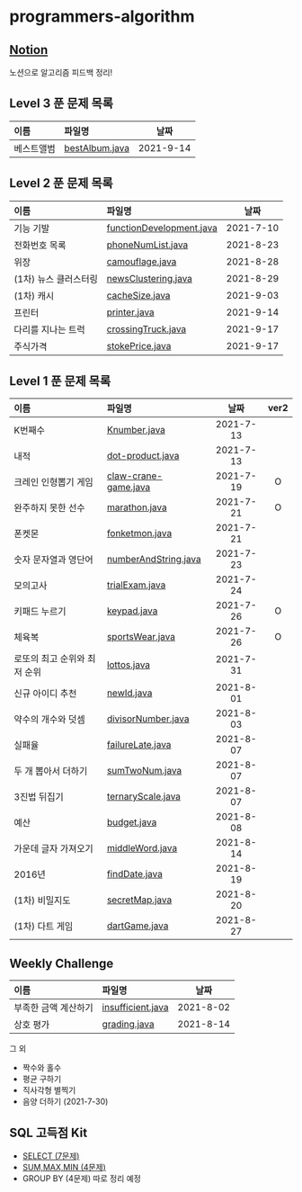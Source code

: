 # programmers-algorithm

## [Notion]
노션으로 알고리즘 피드백 정리!


[Notion]:https://www.notion.so/fa52506a0d39477c850ebb286fad9fac

## Level 3 푼 문제 목록
|이름|파일명|날짜|
|:---|:---|:---:|
|베스트앨범|[bestAlbum.java]|2021-9-14|

[bestAlbum.java]:https://github.com/yoon1000/programmers-algorithm/blob/main/Level3/Hash/bestAlbum.java

## Level 2 푼 문제 목록
|이름|파일명|날짜|
|:---|:---|:---:|
|기능 기발|[functionDevelopment.java]|2021-7-10|
|전화번호 목록|[phoneNumList.java]|2021-8-23|
|위장|[camouflage.java]|2021-8-28|
|(1차) 뉴스 클러스터링|[newsClustering.java]|2021-8-29|
|(1차) 캐시|[cacheSize.java]|2021-9-03|
|프린터|[printer.java]|2021-9-14|
|다리를 지나는 트럭|[crossingTruck.java]|2021-9-17|
|주식가격|[stokePrice.java]|2021-9-17|

[functionDevelopment.java]: https://github.com/yoon1000/programmers-algorithm/blob/main/Level2/stack&queue/functionDevelopment.java
[phoneNumList.java]:https://github.com/yoon1000/programmers-algorithm/blob/main/Level2/hash/phoneNumList.java
[camouflage.java]:https://github.com/yoon1000/programmers-algorithm/blob/main/Level2/hash/camouflage.java
[newsClustering.java]:https://github.com/yoon1000/programmers-algorithm/blob/main/Level2/newsClustering.java
[cacheSize.java]:https://github.com/yoon1000/programmers-algorithm/blob/main/Level2/cacheSize.java
[printer.java]:https://github.com/yoon1000/programmers-algorithm/blob/main/Level2/stack%26queue/printer.java
[crossingTruck.java]:https://github.com/yoon1000/programmers-algorithm/blob/main/Level2/stack%26queue/crossingTruck.java
[stokePrice.java]:https://github.com/yoon1000/programmers-algorithm/blob/main/Level2/stack%26queue/stokePrice.java


## Level 1 푼 문제 목록
|이름|파일명|날짜|ver2|
|:---|:---|:---:|:---:|
|K번째수|[Knumber.java]|2021-7-13||
|내적|[dot-product.java]|2021-7-13||
|크레인 인형뽑기 게임|[claw-crane-game.java]|2021-7-19|O|
|완주하지 못한 선수|[marathon.java]|2021-7-21|O|
|폰켓몬|[fonketmon.java]|2021-7-21||
|숫자 문자열과 영단어|[numberAndString.java]|2021-7-23||
|모의고사|[trialExam.java]|2021-7-24||
|키패드 누르기|[keypad.java]|2021-7-26|O|
|체육복|[sportsWear.java]|2021-7-26|O|
|로또의 최고 순위와 최저 순위|[lottos.java]|2021-7-31||
|신규 아이디 추천|[newId.java]|2021-8-01||
|약수의 개수와 덧셈|[divisorNumber.java]|2021-8-03||
|실패율|[failureLate.java]|2021-8-07||
|두 개 뽑아서 더하기|[sumTwoNum.java]|2021-8-07||
|3진법 뒤집기|[ternaryScale.java]|2021-8-07||
|예산|[budget.java]|2021-8-08||
|가운데 글자 가져오기|[middleWord.java]|2021-8-14||
|2016년|[findDate.java]|2021-8-19||
|(1차) 비밀지도|[secretMap.java]|2021-8-20||
|(1차) 다트 게임|[dartGame.java]|2021-8-27||

## Weekly Challenge
|이름|파일명|날짜|
|:---|:---|:---:|
|부족한 금액 계산하기|[insufficient.java]|2021-8-02|
|상호 평가|[grading.java]|2021-8-14|

그 외 
* 짝수와 홀수
* 평균 구하기
* 직사각형 별찍기
* 음양 더하기 (2021-7-30)

## SQL 고득점 Kit
* [SELECT (7문제)]
* [SUM,MAX,MIN (4문제)]
* GROUP BY (4문제)
따로 정리 예정



[Knumber.java]:https://github.com/yoon1000/programmers-algorithm/blob/main/Level1/Knumber.java
[dot-product.java]:https://github.com/yoon1000/programmers-algorithm/blob/main/Level1/dot-product.java
[claw-crane-game.java]:https://github.com/yoon1000/programmers-algorithm/blob/main/Level1/claw-crane-game.java
[marathon.java]:https://github.com/yoon1000/programmers-algorithm/blob/main/Level1/marathon.java
[fonketmon.java]:https://github.com/yoon1000/programmers-algorithm/blob/main/Level1/HashMap/fonketmon.java
[numberAndString.java]:https://github.com/yoon1000/programmers-algorithm/blob/main/Level1/numberAndString.java
[trialExam.java]:https://github.com/yoon1000/programmers-algorithm/blob/main/Level1/HashMap/trialExam.java
[keypad.java]:https://github.com/yoon1000/programmers-algorithm/blob/main/Level1/Stack/keypad.java
[sportsWear.java]:https://github.com/yoon1000/programmers-algorithm/blob/main/Level1/HashMap/sportsWear.java
[lottos.java]:https://github.com/yoon1000/programmers-algorithm/blob/main/Level1/lottos.java
[newId.java]:https://github.com/yoon1000/programmers-algorithm/blob/main/Level1/RegularExpression/newId.java
[divisorNumber.java]:https://github.com/yoon1000/programmers-algorithm/blob/main/Level1/divisorNumber.java
[failureLate.java]:https://github.com/yoon1000/programmers-algorithm/blob/main/Level1/HashMap/failureLate.java
[sumTwoNum.java]:https://github.com/yoon1000/programmers-algorithm/blob/main/Level1/HashSet/sumTwoNum.java
[ternaryScale.java]:https://github.com/yoon1000/programmers-algorithm/blob/main/Level1/ternaryScale.java
[budget.java]:https://github.com/yoon1000/programmers-algorithm/blob/main/Level1/budget.java
[middleWord.java]:https://github.com/yoon1000/programmers-algorithm/blob/main/Level1/middleWord.java
[findDate.java]:https://github.com/yoon1000/programmers-algorithm/blob/main/Level1/findDate.java
[secretMap.java]:https://github.com/yoon1000/programmers-algorithm/blob/main/Level1/secretMap.java
[dartGame.java]:https://github.com/yoon1000/programmers-algorithm/blob/main/Level1/StringTokenizer/dartGame.java


[insufficient.java]:https://github.com/yoon1000/programmers-algorithm/blob/main/weekly-challenge/insufficient.java
[grading.java]:https://github.com/yoon1000/programmers-algorithm/blob/main/weekly-challenge/grading.java


[SELECT (7문제)]:https://github.com/yoon1000/programmers-algorithm/tree/main/SQL/SELECT
[SUM,MAX,MIN (4문제)]:https://github.com/yoon1000/programmers-algorithm/tree/main/SQL/SUM%2C%20MAX%2C%20MIN
